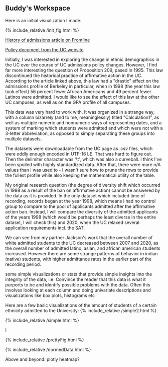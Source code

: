 ## Buddy's Workspace

Here is an initial visualization I made:

{% include_relative /init_fig.html %}

[History of admissions article on Frontline](https://www.pbs.org/wgbh/pages/frontline/shows/sats/etc/ucb.html)

[Policy document from the UC website](https://admission.universityofcalifornia.edu/counselors/files/quick-reference.pdf)


Initially, I was interested in exploring the change in ethnic demographics in the UC over the course of UC admissions policy changes. However, I find far more interesting the question of Proposition 209, pased in 1995. This law discontinued the historical practice of affirmative action in the UC. According to the article linked above, this law had a "drastic" effect on the admissions profile of Berkeley in particular, when in 1998 (the year this law took effect) 56 percent fewer African Americans and 49 percent fewer Latinos were admitted. I would like to see the effect of this law at the other UC campuses, as well as on the GPA profile of all campuses.

This data was very hard to work with. It was organized in a strange way, with a column bizarrely (and to me, meaninglessly) titled "Calculation1", as well as multiple numeric and nonnumeric ways of representing dates, and a system of marking which students were admitted and which were not with a 3-letter abbreviation, as opposed to simply separating these groups into multiple datasets.

The datasets were downloadable from the UC page as .csv files, which were oddly enough encoded in UTF-16 LE. That was hard to figure out. Then the delimiter character was '\t', which was also a curveball. I think I've been spoiled with highly standardized data. After that, there were more n/A values than I was used to - I wasn't sure how to prune the rows to provide the fullest profile while also keeping the mathematical utility of the table.

My original research question (the degree of diversity shift which occurred in 1998 as a result of the ban on affirmative action) cannot be answered by the data as it is provided. In the only dataset which included time of recording, records began at the year 1998, which means I had no control group to compare to the pool of applicants admitted after the affirmative action ban. Instead, I will compare the diversity of the admitted applicants of the years 1998 (which would be perhaps the least diverse in the entire dataset, I will check this) and 2020, when the UC relaxed several application requirements incl. the SAT.


We can see from my partner Jackson's work that the overall number of white admitted students to the UC decreased between 2007 and 2020, as the overall number of admitted latino, asian, and african american students increased. However there are some strange patterns of behavior in indian (native) students, with higher admittance rates in the earlier part of the recording period.

some simple visualizations or stats that provide simple insights into the integrity of the data,
i.e. Convince the reader that this data is what it purports to be and identify possible problems with the data.
Often this involves looking at each column and doing univariate descriptions and visualizations like box plots, histograms etc

Here are a few basic visualizations of the amount of students of a certain ethnicity admitted to the University:
{% include_relative /simple2.html %}

{% include_relative /simple.html %}

I 



{% include_relative /prettyFig.html %}


{% include_relative /normedData.html %}

Above and beyond: plotly heatmap?